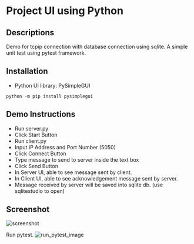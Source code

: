# Project UI using Python

## Descriptions
Demo for tcpip connection with database connection using sqlite. 
A simple unit test using pytest framework. 

## Installation
- Python UI library: PySimpleGUI
```
python -m pip install pysimplegui
```

## Demo Instructions
- Run server.py
- Click Start Button
- Run client.py
- Input IP Address and Port Number (5050)
- Click Connect Button
- Type message to send to server inside the text box
- Click Send Button
- In Server UI, able to see message sent by client. 
- In Client UI, able to see acknowledgement message sent by server.  
- Message received by server will be saved into sqlite db. (use sqlitestudio to open)

## Screenshot
![screenshot](https://github.com/yoganeo22/TCPIP_GUI_Python/assets/94224851/e73fb723-89b0-4a46-aed4-d5c8954a5953)

Run pytest. 
![run_pytest_image](https://github.com/yoganeo22/TCPIP_GUI_Python/assets/94224851/d1cbe691-1485-48ff-95e3-7f52f6c27906)
